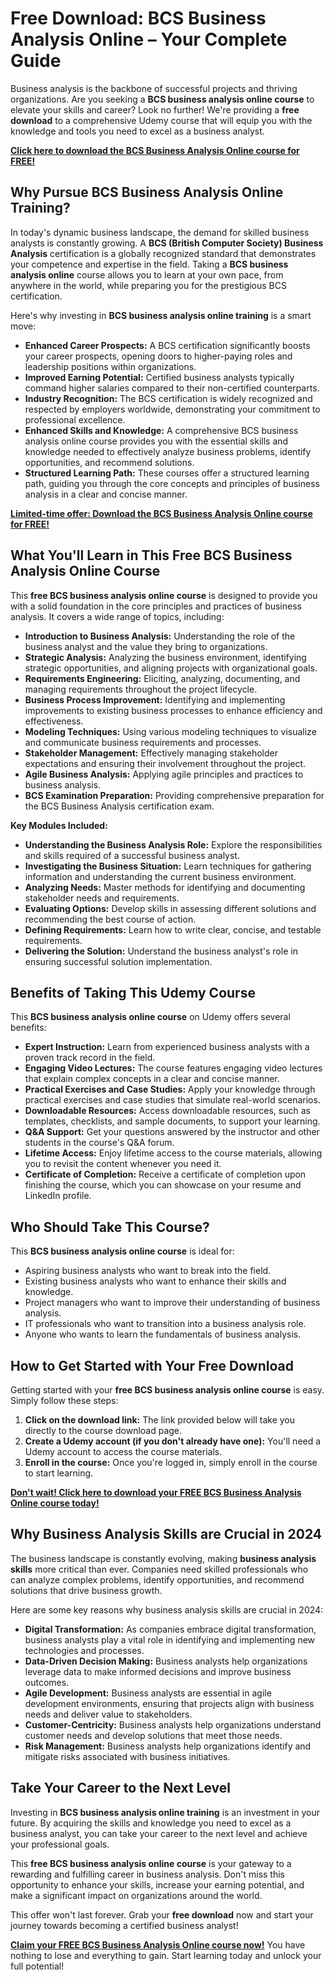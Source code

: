 # Free Download: BCS Business Analysis Online – Your Complete Guide

Business analysis is the backbone of successful projects and thriving organizations. Are you seeking a **BCS business analysis online course** to elevate your skills and career? Look no further! We're providing a **free download** to a comprehensive Udemy course that will equip you with the knowledge and tools you need to excel as a business analyst.

[**Click here to download the BCS Business Analysis Online course for FREE!**](https://udemywork.com/bcs-business-analysis-online)

## Why Pursue BCS Business Analysis Online Training?

In today's dynamic business landscape, the demand for skilled business analysts is constantly growing. A **BCS (British Computer Society) Business Analysis** certification is a globally recognized standard that demonstrates your competence and expertise in the field. Taking a **BCS business analysis online** course allows you to learn at your own pace, from anywhere in the world, while preparing you for the prestigious BCS certification.

Here's why investing in **BCS business analysis online training** is a smart move:

*   **Enhanced Career Prospects:** A BCS certification significantly boosts your career prospects, opening doors to higher-paying roles and leadership positions within organizations.
*   **Improved Earning Potential:** Certified business analysts typically command higher salaries compared to their non-certified counterparts.
*   **Industry Recognition:** The BCS certification is widely recognized and respected by employers worldwide, demonstrating your commitment to professional excellence.
*   **Enhanced Skills and Knowledge:** A comprehensive BCS business analysis online course provides you with the essential skills and knowledge needed to effectively analyze business problems, identify opportunities, and recommend solutions.
*   **Structured Learning Path:** These courses offer a structured learning path, guiding you through the core concepts and principles of business analysis in a clear and concise manner.

[**Limited-time offer: Download the BCS Business Analysis Online course for FREE!**](https://udemywork.com/bcs-business-analysis-online)

## What You'll Learn in This Free BCS Business Analysis Online Course

This **free BCS business analysis online course** is designed to provide you with a solid foundation in the core principles and practices of business analysis. It covers a wide range of topics, including:

*   **Introduction to Business Analysis:** Understanding the role of the business analyst and the value they bring to organizations.
*   **Strategic Analysis:** Analyzing the business environment, identifying strategic opportunities, and aligning projects with organizational goals.
*   **Requirements Engineering:** Eliciting, analyzing, documenting, and managing requirements throughout the project lifecycle.
*   **Business Process Improvement:** Identifying and implementing improvements to existing business processes to enhance efficiency and effectiveness.
*   **Modeling Techniques:** Using various modeling techniques to visualize and communicate business requirements and processes.
*   **Stakeholder Management:** Effectively managing stakeholder expectations and ensuring their involvement throughout the project.
*   **Agile Business Analysis:** Applying agile principles and practices to business analysis.
*   **BCS Examination Preparation:** Providing comprehensive preparation for the BCS Business Analysis certification exam.

**Key Modules Included:**

*   **Understanding the Business Analysis Role:** Explore the responsibilities and skills required of a successful business analyst.
*   **Investigating the Business Situation:** Learn techniques for gathering information and understanding the current business environment.
*   **Analyzing Needs:** Master methods for identifying and documenting stakeholder needs and requirements.
*   **Evaluating Options:** Develop skills in assessing different solutions and recommending the best course of action.
*   **Defining Requirements:** Learn how to write clear, concise, and testable requirements.
*   **Delivering the Solution:** Understand the business analyst's role in ensuring successful solution implementation.

## Benefits of Taking This Udemy Course

This **BCS business analysis online course** on Udemy offers several benefits:

*   **Expert Instruction:** Learn from experienced business analysts with a proven track record in the field.
*   **Engaging Video Lectures:** The course features engaging video lectures that explain complex concepts in a clear and concise manner.
*   **Practical Exercises and Case Studies:** Apply your knowledge through practical exercises and case studies that simulate real-world scenarios.
*   **Downloadable Resources:** Access downloadable resources, such as templates, checklists, and sample documents, to support your learning.
*   **Q&A Support:** Get your questions answered by the instructor and other students in the course's Q&A forum.
*   **Lifetime Access:** Enjoy lifetime access to the course materials, allowing you to revisit the content whenever you need it.
*   **Certificate of Completion:** Receive a certificate of completion upon finishing the course, which you can showcase on your resume and LinkedIn profile.

## Who Should Take This Course?

This **BCS business analysis online course** is ideal for:

*   Aspiring business analysts who want to break into the field.
*   Existing business analysts who want to enhance their skills and knowledge.
*   Project managers who want to improve their understanding of business analysis.
*   IT professionals who want to transition into a business analysis role.
*   Anyone who wants to learn the fundamentals of business analysis.

## How to Get Started with Your Free Download

Getting started with your **free BCS business analysis online course** is easy. Simply follow these steps:

1.  **Click on the download link:** The link provided below will take you directly to the course download page.
2.  **Create a Udemy account (if you don't already have one):** You'll need a Udemy account to access the course materials.
3.  **Enroll in the course:** Once you're logged in, simply enroll in the course to start learning.

[**Don't wait! Click here to download your FREE BCS Business Analysis Online course today!**](https://udemywork.com/bcs-business-analysis-online)

## Why Business Analysis Skills are Crucial in 2024

The business landscape is constantly evolving, making **business analysis skills** more critical than ever. Companies need skilled professionals who can analyze complex problems, identify opportunities, and recommend solutions that drive business growth.

Here are some key reasons why business analysis skills are crucial in 2024:

*   **Digital Transformation:** As companies embrace digital transformation, business analysts play a vital role in identifying and implementing new technologies and processes.
*   **Data-Driven Decision Making:** Business analysts help organizations leverage data to make informed decisions and improve business outcomes.
*   **Agile Development:** Business analysts are essential in agile development environments, ensuring that projects align with business needs and deliver value to stakeholders.
*   **Customer-Centricity:** Business analysts help organizations understand customer needs and develop solutions that meet those needs.
*   **Risk Management:** Business analysts help organizations identify and mitigate risks associated with business initiatives.

## Take Your Career to the Next Level

Investing in **BCS business analysis online training** is an investment in your future. By acquiring the skills and knowledge you need to excel as a business analyst, you can take your career to the next level and achieve your professional goals.

This **free BCS business analysis online course** is your gateway to a rewarding and fulfilling career in business analysis. Don't miss this opportunity to enhance your skills, increase your earning potential, and make a significant impact on organizations around the world.

This offer won't last forever. Grab your **free download** now and start your journey towards becoming a certified business analyst!

[**Claim your FREE BCS Business Analysis Online course now!**](https://udemywork.com/bcs-business-analysis-online) You have nothing to lose and everything to gain. Start learning today and unlock your full potential!
